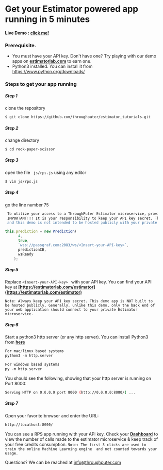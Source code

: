 # Get your Estimator powered app running in 5 minutes
__Live Demo :__  __[click me!](https://estimatorlab.com/rps)__

### Prerequisite.

  - You must have your API key. Don't have one? Try playing with our demo apps on __[estimatorlab.com](https://estimatorlab.com/)__ to earn one.
  - Python3 installed. You can install it from https://www.python.org/downloads/

### Steps to get your app running

##### Step 1
clone the repository
```sh
$ git clone https://github.com/throughputer/estimator_tutorials.git
```
##### Step 2
change directory
```sh
$ cd rock-paper-scissor
```
##### Step 3
open the file ``` js/rps.js``` using any editor
```sh
$ vim js/rps.js
```

##### Step 4 
go the line number 75
```sh
 To utilize your access to a ThroughPuter Estimator microservice, provide your API key here, HOWEVER...
 IMPORTANT!!! It is your responsibility to keep your API key secret. This code is visible in a user's web browser,
 and this demo is not intended to be hosted publicly with your private key.
```
```js
this.prediction = new Prediction(
      4,
      true,
      `wss://passgraf.com:2083/ws/<Insert-your-API-key>`,
      predictionCB,
      wsReady
    );
```
##### Step 5
Replace ```<Insert-your-API-key> ``` with your API key. 
You can find your API key at __[https://estimatorlab.com/estimator](https://estimatorlab.com/estimator)__ 

```
Note: Always keep your API key secret. This demo app is NOT built to be hosted publicly. Generally, unlike this demo, only the back end of your web application should connect to your private Estimator microservice.
```

##### Step 6
Start a python3 http server (or any http server). You can install Python3 from __[here](https://www.python.org/downloads/)__ 
```py
For mac/linux based systems
python3 -m http.server
```
```py
For windows based systems
py -m http.server
```

You should see the following, showing that your http server is running on Port 8000:
```sh
Serving HTTP on 0.0.0.0 port 8000 (http://0.0.0.0:8000/) ...
```
##### Step 7
Open your favorite browser and enter the URL:
```sh
http://localhost:8000/
```
You can see a RPS app running with your API key. Check your __[Dashboard](https://estimatorlab.com/dashboard)__ to view the number of calls made to the estimator microservice & keep track of your free credits consumption.
```Note: The first 3 clicks are used to train the online Machine Learning engine  and not counted towards your usage.```

Questions? We can be reached at [info@throughputer.com](info@throughputer.com)
